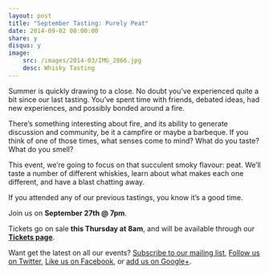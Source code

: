 ```yaml
---
layout: post
title: "September Tasting: Purely Peat"
date: 2014-09-02 08:00:00
share: y
disqus: y
image: 
    src: /images/2014-03/IMG_2866.jpg
    desc: Whisky Tasting
---
```


Summer is quickly drawing to a close. No doubt you’ve experienced quite a bit since our last tasting. You’ve spent time with friends, debated ideas, had new experiences, and possibly bonded around a fire.

There’s something interesting about fire, and its ability to generate discussion and community, be it a campfire or maybe a barbeque. If you think of one of those times, what senses come to mind? What do you taste? What do you smell?

This event, we’re going to focus on that succulent smoky flavour: peat. We’ll taste a number of different whiskies, learn about what makes each one different, and have a blast chatting away.

If you attended any of our previous tastings, you know it’s a good time. 

Join us on **September 27th @ 7pm**.

Tickets go on sale **this Thursday at 8am**, and will be available through our **[Tickets page][1]**. 

Want get the latest on all our events? [Subscribe to our mailing list][2], [Follow us on Twitter][3], [Like us on Facebook][4], or [add us on Google+][5].

  [1]: /tickets/
  [2]: /subscribe/
  [3]: http://twitter.com/whiskydev
  [4]: http://www.facebook.com/whiskydev
  [5]: http://plus.google.com/+Whiskydev
